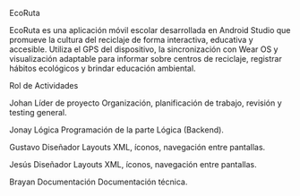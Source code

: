 EcoRuta


EcoRuta es una aplicación móvil escolar desarrollada en Android Studio que promueve la cultura del reciclaje de forma interactiva, educativa y accesible. Utiliza el GPS del dispositivo, la sincronización con Wear OS y visualización adaptable para informar sobre centros de reciclaje, registrar hábitos ecológicos y brindar educación ambiental.


Rol de Actividades



Johan
Líder de proyecto
Organización, planificación de trabajo, revisión y testing general.


Jonay
Lógica 
Programación de la parte Lógica (Backend).


Gustavo
Diseñador 
Layouts XML, íconos, navegación entre pantallas.


Jesús
Diseñador 
Layouts XML, íconos, navegación entre pantallas.


Brayan
 Documentación
Documentación técnica.



